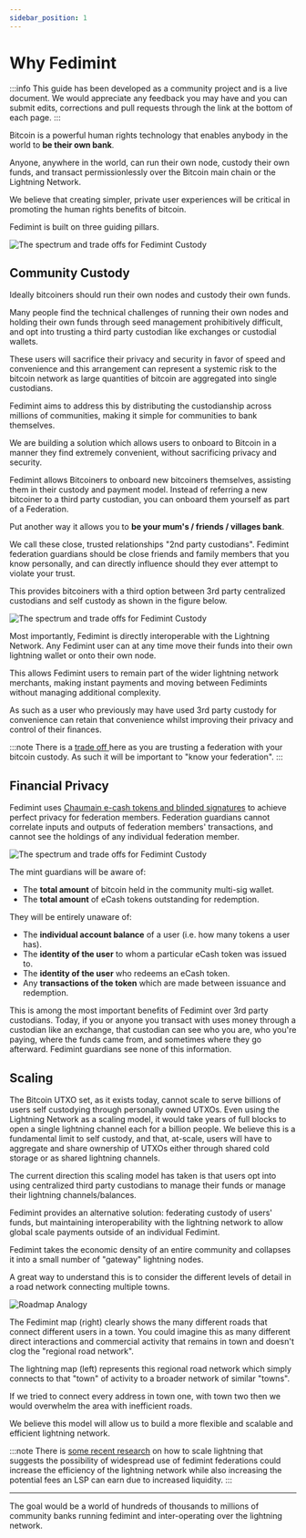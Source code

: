 ```yaml
---
sidebar_position: 1
---
```


# Why Fedimint

:::info
This guide has been developed as a community project and is a live document. We would appreciate any feedback you may have and you can submit edits, corrections and pull requests through the link at the bottom of each page.
:::

Bitcoin is a powerful human rights technology that enables anybody in the world to **be their own bank**.

Anyone, anywhere in the world, can run their own node, custody their own funds, and transact permissionlessly over the Bitcoin main chain or the Lightning Network.

We believe that creating simpler, private user experiences will be critical in promoting the human rights benefits of bitcoin.

Fedimint is built on three guiding pillars.

![The spectrum and trade offs for Fedimint Custody](/img/raw-figures/fm-benefits.excalidraw.png)

## Community Custody

Ideally bitcoiners should run their own nodes and custody their own funds.

Many people find the technical challenges of running their own nodes and holding their own funds through seed management prohibitively difficult, and opt into trusting a third party custodian like exchanges or custodial wallets. 

These users will sacrifice their privacy and security in favor of speed and convenience and this arrangement can represent a systemic risk to the bitcoin network as large quantities of bitcoin are aggregated into single custodians.

Fedimint aims to address this by distributing the custodianship across millions of communities, making it simple for communities to bank themselves. 

We are building a solution which allows users to onboard to Bitcoin in a manner they find extremely convenient, without sacrificing privacy and security.

Fedimint allows Bitcoiners to onboard new bitcoiners themselves, assisting them in their custody and payment model. Instead of referring a new bitcoiner to a third party custodian, you can onboard them yourself as part of a Federation.

Put another way it allows you to **be your mum's / friends / villages bank**. 

We call these close, trusted relationships "2nd party custodians".  Fedimint federation guardians should be close friends and family members that you know personally, and can directly influence should they ever attempt to violate your trust.

This provides bitcoiners with a third option between 3rd party centralized custodians and self custody as shown in the figure below.

![The spectrum and trade offs for Fedimint Custody](/img/raw-figures/fm-spectrum-custody.excalidraw.png)

Most importantly, Fedimint is directly interoperable with the Lightning Network. Any Fedimint user can at any time move their funds into their own lightning wallet or onto their own node.

This allows Fedimint users to remain part of the wider lightning network merchants, making instant payments and moving between Fedimints without managing additional complexity.

As such as a user who previously may have used 3rd party custody for convenience can retain that convenience whilst improving their privacy and control of their finances.

:::note
There is a [trade off ](../TradeOffs/NotYOurKeys) here as you are trusting a federation with your bitcoin custody. As such it will be important to "know your federation".
:::

## Financial Privacy

Fedimint uses [Chaumain e-cash tokens and blinded signatures](/docs/CommonTerms/Blind%20Signatures) to achieve perfect privacy for federation members. Federation guardians cannot correlate inputs and outputs of federation members' transactions, and cannot see the holdings of any individual federation member.

![The spectrum and trade offs for Fedimint Custody](/img/raw-figures/fm-privacy-firewall.excalidraw.png)

The mint guardians will be aware of:

- The **total amount** of bitcoin held in the community multi-sig wallet.
- The **total amount** of eCash tokens outstanding for redemption.

They will be entirely unaware of:

- The **individual account balance** of a user (i.e. how many tokens a user has).
- The **identity of the user** to whom a particular eCash token was issued to.
- The **identity of the user** who redeems an eCash token.
- Any **transactions of the token** which are made between issuance and redemption.

This is among the most important benefits of Fedimint over 3rd party custodians. Today, if you or anyone you transact with uses money through a custodian like an exchange, that custodian can see who you are, who you're paying, where the funds came from, and sometimes where they go afterward. Fedimint guardians see none of this information.

## Scaling

The Bitcoin UTXO set, as it exists today, cannot scale to serve billions of users self custodying through personally owned UTXOs. Even using the Lightning Network as a scaling model, it would take years of full blocks to open a single lightning channel each for a billion people. We believe this is a fundamental limit to self custody, and that, at-scale, users will have to aggregate and share ownership of UTXOs either through shared cold storage or as shared lightning channels.

The current direction this scaling model has taken is that users opt into using centralized third party custodians to manage their funds or manage their lightning channels/balances.

Fedimint provides an alternative solution: federating custody of users' funds, but maintaining interoperability with the lightning network to allow global scale payments outside of an individual Fedimint.

Fedimint takes the economic density of an entire community and collapses it into a small number of "gateway" lightning nodes.

A great way to understand this is to consider the different levels of detail in a road network connecting multiple towns.

![Roadmap Analogy](/img/raw-figures/fm-roadmap-analogy.excalidraw.png)

The Fedimint map (right) clearly shows the many different roads that connect different users in a town. You could imagine this as many different direct interactions and commercial activity that remains in town and doesn't clog the "regional road network".

The lightning map (left) represents this regional road network which simply connects to that "town" of activity to a broader network of similar "towns".

If we tried to connect every address in town one, with town two then we would overwhelm the area with inefficient roads.

We believe this model will allow us to build a more flexible and scalable and efficient lightning network.

:::note
There is [some recent research](https://github.com/renepickhardt/mpp-splitter/issues/12#issuecomment-1143772489) on how to scale lightning that suggests the possibility of widespread use of fedimint federations could increase the efficiency of the lightning network while also increasing the potential fees an LSP can earn due to increased liquidity.
:::

---

The goal would be a world of hundreds of thousands to millions of community banks running fedimint and inter-operating over the lightning network.
